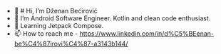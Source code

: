 - 👋 # Hi, I’m Dženan Bećirović
- 👀 I’m Android Software Engineer. Kotlin and clean code enthusiast.
- 🌱 Learning Jetpack Compose.
- 📫 How to reach me - https://www.linkedin.com/in/d%C5%BEenan-be%C4%87irovi%C4%87-a3143b144/

<!---
maglichito/maglichito is a ✨ special ✨ repository because its `README.md` (this file) appears on your GitHub profile.
You can click the Preview link to take a look at your changes.
--->
